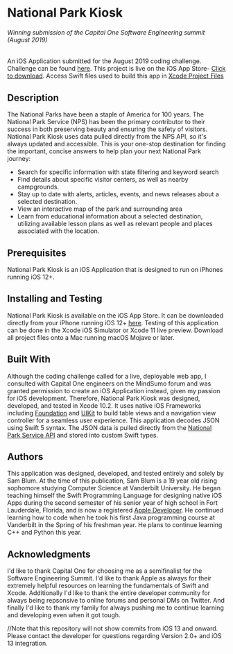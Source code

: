 # National Park Kiosk
###### Winning submission of the Capital One Software Engineering summit (August 2019)
An iOS Application submitted for the August 2019 coding challenge. Challenge can be found [here](https://www.mindsumo.com/contests/national-park-api).
This project is live on the iOS App Store- [Click to download](https://apps.apple.com/us/app/national-park-kiosk/id1465222121). Access Swift files used to build this app in [Xcode Project Files](https://github.com/samblum17/CapitalOneSES-August2019Submit/tree/master/CapitalOneSES-August2019Submit/CapitalOneSES-August2019Submit)

## Description
The National Parks have been a staple of America for 100 years. The National Park Service (NPS) has been the primary contributor to their success in both preserving beauty and ensuring the safety of visitors. National Park Kiosk uses data pulled directly from the NPS API, so it's always updated and accessible. This is your one-stop destination for finding the important, concise answers to help plan your next National Park journey:

- Search for specific information with state filtering and keyword search
- Find details about specific visitor centers, as well as nearby campgrounds.
- Stay up to date with alerts, articles, events, and news releases about a selected destination.
- View an interactive map of the park and surrounding area
- Learn from educational information about a selected destination, utilizing available lesson plans as well as relevant people and places associated with the location.

## Prerequisites
National Park Kiosk is an iOS Application that is designed to run on iPhones running iOS 12+. 

## Installing and Testing
National Park Kiosk is available on the iOS App Store. It can be downloaded directly from your iPhone running iOS 12+ [here](https://apps.apple.com/us/app/national-park-kiosk/id1465222121). Testing of this application can be done in the Xcode iOS Simulator or Xcode 11 live preview. Download all project files onto a Mac running macOS Mojave or later.

## Built With
Although the coding challenge called for a live, deployable web app, I consulted with Capital One engineers on the MindSumo forum and was granted permission to create an iOS Application instead, given my passion for iOS development. Therefore, National Park Kiosk was designed, developed, and tested in Xcode 10.2. It uses native iOS Frameworks including [Foundation](https://developer.apple.com/documentation/foundation) and [UIKit](https://developer.apple.com/documentation/uikit) to build table views and a navigation view controller for a seamless user experience. This application decodes JSON using Swift 5 syntax. The JSON data is pulled directly from the [National Park Service API](https://www.nps.gov/subjects/developer/api-documentation.htm#/) and stored into custom Swift types.

## Authors
This application was designed, developed, and tested entirely and solely by Sam Blum. At the time of this publication, Sam Blum is a 19 year old rising sophomore studying Computer Science at Vanderbilt University. He began teaching himself the Swift Programming Language for designing native iOS Apps during the second semester of his senior year of high school in Fort Lauderdale, Florida, and is now a registered [Apple Developer](https://apps.apple.com/us/developer/sam-blum/id1448067874). He continued learning how to code when he took his first Java programming course at Vanderbilt in the Spring of his freshman year. He plans to continue learning C++ and Python this year.

## Acknowledgments
I'd like to thank Capital One for choosing me as a semifinalist for the Software Engineering Summit. I'd like to thank Apple as always for their extremely helpful resources on learning the fundamentals of Swift and Xcode. Additionally I'd like to thank the entire developer community for always being repsonsive to online forums and personal DMs on Twitter. And finally I'd like to thank my family for always pushing me to continue learning and developing even when it got tough.

//Note that this repository will not show commits from iOS 13 and onward. Please contact the developer for questions regarding Version 2.0+ and iOS 13 integration.
